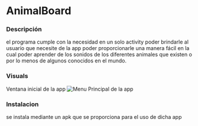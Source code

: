 # AnimalBoard
### Descripción 
el programa cumple con la necesidad en un solo activity poder brindarle al usuario que necesite de la app poder proporcionarle una manera fácil en la cual poder aprender de los sonidos de los diferentes animales que existen o por lo menos de algunos conocidos en el mundo.
### Visuals 
Ventana inicial de la app
![Menu Principal de la app](https://lh3.googleusercontent.com/N57u73gRVjll-4lUEe4-5n1IvPTMm2Laty0aXUN8F_pg3SAINqIywqr6Dr3li69vzCR8phgvY-s)
### Instalacion
se instala mediante un apk que se proporciona para el uso de dicha app
